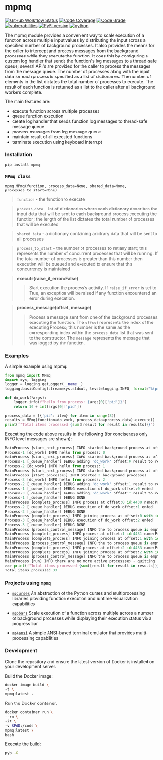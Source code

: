 # mpmq
[![GitHub Workflow Status](https://github.com/soda480/mpmq/workflows/build/badge.svg)](https://github.com/soda480/mpmq/actions)
[![Code Coverage](https://codecov.io/gh/soda480/mpmq/branch/main/graph/badge.svg?token=SAEJLS4FCM)](https://codecov.io/gh/soda480/mpmq)
[![Code Grade](https://api.codiga.io/project/20847/status/svg)](https://app.codiga.io/public/project/20847/mpmq/dashboard)
[![vulnerabilities](https://img.shields.io/badge/vulnerabilities-None-brightgreen)](https://pypi.org/project/bandit/)
[![PyPI version](https://badge.fury.io/py/mpmq.svg)](https://badge.fury.io/py/mpmq)
[![python](https://img.shields.io/badge/python-3.7%20%7C%203.8%20%7C%203.9%20%7C%203.10-teal)](https://www.python.org/downloads/)

The mpmq module provides a convenient way to scale execution of a function across multiple input values by distributing the input across a specified number of background processes. It also provides the means for the caller to intercept and process messages from the background processes while they execute the function. It does this by configuring a custom log handler that sends the function's log messages to a thread-safe queue; several API's are provided for the caller to process the messages from the message queue. The number of processes along with the input data for each process is specified as a list of dictionaries. The number of elements in the list dictates the total number of processes to execute. The result of each function is returned as a list to the caller after all background workers complete.

The main features are:

* execute function across multiple processes
* queue function execution
* create log handler that sends function log messages to thread-safe message queue
* process messages from log message queue
* maintain result of all executed functions
* terminate execution using keyboard interrupt

### Installation
```bash
pip install mpmq
```

### `MPmq class`
```
mpmq.MPmq(function, process_data=None, shared_data=None, processes_to_start=None)
```
> `function` - the function to execute

> `process_data` - list of dictionaries where each dictionary describes the input data that will be sent to each background process executing the function; the length of the list dictates the total number of processes that will be executed

> `shared_data` - a dictionary containing arbitrary data that will be sent to all processes

> `process_to_start` - the number of processes to initially start; this represents the number of concurrent processes that will be running. If the total number of processes is greater than this 
number then execution will be queued and executed to ensure that this concurrency is maintained

> **execute(raise_if_error=False)**
>> Start execution the process’s activity. If `raise_if_error` is set to True, an exception will be raised if any function encountered an error during execution.

> **process_message(offset, message)**
>> Process a message sent from one of the background processes executing the function. The `offset` represents the index of the executing Process; this number is the same as the corresponding index within the `process_data` list that was sent to the constructor. The `message` represents the message that was logged by the function.

### Examples

A simple example using mpmq:

```python
from mpmq import MPmq
import sys, logging
logger = logging.getLogger(__name__)
logging.basicConfig(stream=sys.stdout, level=logging.INFO, format="%(processName)s [%(funcName)s] %(levelname)s %(message)s")

def do_work(*args):
    logger.info(f"hello from process: {args[0]['pid']}")
    return 10 + int(args[0]['pid'])

process_data = [{'pid': item} for item in range(3)]
results = MPmq(function=do_work, process_data=process_data).execute()
print(f"Total items processed {sum([result for result in results])}")
 ```

Executing the code above results in the following (for conciseness only INFO level messages are shown):

```Python
MainProcess [start_next_process] INFO started background process at offset:0 with id:4430 name:Process-1
Process-1 [do_work] INFO hello from process: 0
MainProcess [start_next_process] INFO started background process at offset:1 with id:4431 name:Process-2
Process-1 [_queue_handler] DEBUG adding 'do_work' offset:0 result to result queue
Process-2 [do_work] INFO hello from process: 1
MainProcess [start_next_process] INFO started background process at offset:2 with id:4433 name:Process-3
MainProcess [start_processes] INFO started 3 background processes
Process-3 [do_work] INFO hello from process: 2
Process-2 [_queue_handler] DEBUG adding 'do_work' offset:1 result to result queue
Process-1 [_queue_handler] DEBUG execution of do_work offset:0 ended
Process-3 [_queue_handler] DEBUG adding 'do_work' offset:2 result to result queue
Process-1 [_queue_handler] DEBUG DONE
MainProcess [complete_process] INFO process at offset:0 id:4430 name:Process-1 has completed
Process-2 [_queue_handler] DEBUG execution of do_work offset:1 ended
Process-2 [_queue_handler] DEBUG DONE
MainProcess [complete_process] INFO joining process at offset:0 with id:4430 name:Process-1
Process-3 [_queue_handler] DEBUG execution of do_work offset:2 ended
Process-3 [_queue_handler] DEBUG DONE
MainProcess [process_control_message] INFO the to process queue is empty
MainProcess [complete_process] INFO process at offset:1 id:4431 name:Process-2 has completed
MainProcess [complete_process] INFO joining process at offset:1 with id:4431 name:Process-2
MainProcess [process_control_message] INFO the to process queue is empty
MainProcess [complete_process] INFO process at offset:2 id:4433 name:Process-3 has completed
MainProcess [complete_process] INFO joining process at offset:2 with id:4433 name:Process-3
MainProcess [process_control_message] INFO the to process queue is empty
MainProcess [run] INFO there are no more active processses - quitting
>>> print(f"Total items processed {sum([result for result in results])}")
Total items processed 33
```

### Projects using `mpmq`

* [`mpcurses`](https://pypi.org/project/mpcurses/) An abstraction of the Python curses and multiprocessing libraries providing function execution and runtime visualization capabilities

* [`mppbars`](https://pypi.org/project/mppbar/) Scale execution of a function across multiple across a number of background processes while displaying their execution status via a progress bar

* [`mp4ansi`](https://pypi.org/project/mp4ansi/) A simple ANSI-based terminal emulator that provides multi-processing capabilities

### Development

Clone the repository and ensure the latest version of Docker is installed on your development server.

Build the Docker image:
```sh
docker image build \
-t \
mpmq:latest .
```

Run the Docker container:
```sh
docker container run \
--rm \
-it \
-v $PWD:/code \
mpmq:latest \
bash
```

Execute the build:
```sh
pyb -X
```
